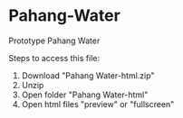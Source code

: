 # Pahang-Water
Prototype Pahang Water

Steps to access this file:
1. Download "Pahang Water-html.zip"
2. Unzip
3. Open folder "Pahang Water-html"
4. Open html files "preview" or "fullscreen" 
